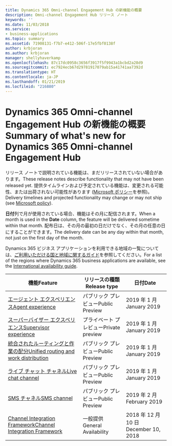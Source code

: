```yaml
---
title: Dynamics 365 Omni-channel Engagement Hub の新機能の概要
description: Omni-channel Engagement Hub リリース ノート
keywords: ''
ms.date: 11/03/2018
ms.service:
- business-applications
ms.topic: summary
ms.assetid: 71908131-f7b7-e412-506f-17e5fbf0138f
author: krbjoran
ms.author: krbjoran
manager: shellyhaverkamp
ms.openlocfilehash: 87c17dc0958c3656f3917f5f9943a1bcbd2a28d9
ms.sourcegitcommit: ec7924ecb67d29781917079ab15a41741aa7392d
ms.translationtype: HT
ms.contentlocale: ja-JP
ms.lasthandoff: 01/21/2019
ms.locfileid: "216880"
---
```

#  <a name="summary-of-whats-new-for-dynamics-365-omni-channel-engagement-hub"></a><span data-ttu-id="7e4b0-103">Dynamics 365 Omni-channel Engagement Hub の新機能の概要</span><span class="sxs-lookup"><span data-stu-id="7e4b0-103">Summary of what's new for Dynamics 365 Omni-channel Engagement Hub</span></span>


<span data-ttu-id="7e4b0-104">リリース ノートで説明されている機能は、まだリリースされていない場合があります。</span><span class="sxs-lookup"><span data-stu-id="7e4b0-104">These release notes describe functionality that may not have been released yet.</span></span> <span data-ttu-id="7e4b0-105">提供タイムラインおよび予定されている機能は、変更される可能性、または出荷されない可能性があります ([Microsoft ポリシー](https://go.microsoft.com/fwlink/p/?linkid=2007332)を参照)。</span><span class="sxs-lookup"><span data-stu-id="7e4b0-105">Delivery timelines and projected functionality may change or may not ship (see [Microsoft policy](https://go.microsoft.com/fwlink/p/?linkid=2007332)).</span></span>

<span data-ttu-id="7e4b0-106">**日付**列で月が使用されている場合、機能はその月に配信されます。</span><span class="sxs-lookup"><span data-stu-id="7e4b0-106">When a month is used in the **Date** column, the feature will be delivered sometime within that month.</span></span> <span data-ttu-id="7e4b0-107">配布日は、その月の最初の日だけでなく、その月の任意の日にすることができます。</span><span class="sxs-lookup"><span data-stu-id="7e4b0-107">The delivery date can be any day within that month, not just on the first day of the month.</span></span>

<span data-ttu-id="7e4b0-108">Dynamics 365 ビジネス アプリケーションを利用できる地域の一覧については、[ご利用いただける国と地域に関するガイド](https://aka.ms/dynamics_365_international_availability_deck)を参照してください。</span><span class="sxs-lookup"><span data-stu-id="7e4b0-108">For a list of the regions where Dynamics 365 business applications are available, see the [International availability guide](https://aka.ms/dynamics_365_international_availability_deck).</span></span> 


| <span data-ttu-id="7e4b0-109">機能</span><span class="sxs-lookup"><span data-stu-id="7e4b0-109">Feature</span></span>                                                                                  | <span data-ttu-id="7e4b0-110">リリースの種類</span><span class="sxs-lookup"><span data-stu-id="7e4b0-110">Release type</span></span>   | <span data-ttu-id="7e4b0-111">日付</span><span class="sxs-lookup"><span data-stu-id="7e4b0-111">Date</span></span> |
|------------------------------------------------------------------------------------------|----------------|----------------------|
| [<span data-ttu-id="7e4b0-112">エージェント エクスペリエンス</span><span class="sxs-lookup"><span data-stu-id="7e4b0-112">Agent experience</span></span>](agent-experience.md)                    | <span data-ttu-id="7e4b0-113">パブリック プレビュー</span><span class="sxs-lookup"><span data-stu-id="7e4b0-113">Public Preview</span></span> | <span data-ttu-id="7e4b0-114">2019 年 1 月</span><span class="sxs-lookup"><span data-stu-id="7e4b0-114">January 2019</span></span>         |
| [<span data-ttu-id="7e4b0-115">スーパーバイザー エクスペリエンス</span><span class="sxs-lookup"><span data-stu-id="7e4b0-115">Supervisor experience</span></span>](supervisor-experience.md)|<span data-ttu-id="7e4b0-116">プライベート プレビュー</span><span class="sxs-lookup"><span data-stu-id="7e4b0-116">Private preview</span></span>|<span data-ttu-id="7e4b0-117">2019 年 1 月</span><span class="sxs-lookup"><span data-stu-id="7e4b0-117">January 2019</span></span>|
| [<span data-ttu-id="7e4b0-118">統合されたルーティングと作業の配分</span><span class="sxs-lookup"><span data-stu-id="7e4b0-118">Unified routing and work distribution</span></span>](unified-routing-work-distribution.md)          | <span data-ttu-id="7e4b0-119">パブリック プレビュー</span><span class="sxs-lookup"><span data-stu-id="7e4b0-119">Public Preview</span></span> | <span data-ttu-id="7e4b0-120">2019 年 1 月</span><span class="sxs-lookup"><span data-stu-id="7e4b0-120">January 2019</span></span>         |
| [<span data-ttu-id="7e4b0-121">ライブ チャット チャネル</span><span class="sxs-lookup"><span data-stu-id="7e4b0-121">Live chat channel</span></span>](chat-channel-omni-channel-engagement-hub.md)                                | <span data-ttu-id="7e4b0-122">パブリック プレビュー</span><span class="sxs-lookup"><span data-stu-id="7e4b0-122">Public Preview</span></span> | <span data-ttu-id="7e4b0-123">2019 年 1 月</span><span class="sxs-lookup"><span data-stu-id="7e4b0-123">January 2019</span></span>         |
| [<span data-ttu-id="7e4b0-124">SMS チャネル</span><span class="sxs-lookup"><span data-stu-id="7e4b0-124">SMS channel</span></span>](sms-channel-omni-channel-engagement-hub.md)                                  | <span data-ttu-id="7e4b0-125">パブリック プレビュー</span><span class="sxs-lookup"><span data-stu-id="7e4b0-125">Public Preview</span></span> | <span data-ttu-id="7e4b0-126">2019 年 2 月</span><span class="sxs-lookup"><span data-stu-id="7e4b0-126">February 2019</span></span>         |
| [<span data-ttu-id="7e4b0-127">Channel Integration Framework</span><span class="sxs-lookup"><span data-stu-id="7e4b0-127">Channel Integration Framework</span></span>](channel-integration-framework.md)                      | <span data-ttu-id="7e4b0-128">一般提供</span><span class="sxs-lookup"><span data-stu-id="7e4b0-128">General Availability</span></span> | <span data-ttu-id="7e4b0-129">2018 年 12 月 10 日</span><span class="sxs-lookup"><span data-stu-id="7e4b0-129">December 10, 2018</span></span>      |
